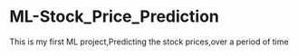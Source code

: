 # ML-Stock_Price_Prediction
This is my first ML project,Predicting the stock prices,over a period of time
